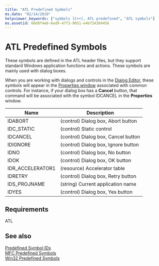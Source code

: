```yaml
---
title: "ATL Predefined Symbols"
ms.date: "02/14/2019"
helpviewer_keywords: ["symbols [C++], ATL predefined", "ATL symbols"]
ms.assetid: 60d8f4e6-6ed9-47f3-9051-e4bf34384456
---
```

# ATL Predefined Symbols

These symbols are defined in the ATL header files, but they support standard Windows application functions and actions. These symbols are mainly used with dialog boxes.

When you are working with dialogs and controls in the [Dialog Editor](dialog-editor.md), these symbols will appear in the [Properties window](/visualstudio/ide/reference/properties-window) associated with common controls. For instance, if your dialog box has a **Cancel** button, that command will be associated with the symbol IDCANCEL in the **Properties** window.

|Name|Description|
|-|-|
|IDABORT|(control) Dialog box, Abort button|
|IDC_STATIC|(control) Static control|
|IDCANCEL|(control) Dialog box, Cancel button|
|IDIGNORE|(control) Dialog box, Ignore button|
|IDNO|(control) Dialog box, No button|
|IDOK|(control) Dialog box, OK button|
|IDR_ACCELERATOR1|(resource) Accelerator table|
|IDRETRY|(control) Dialog box, Retry button|
|IDS_PROJNAME|(string) Current application name|
|IDYES|(control) Dialog box, Yes button|

## Requirements

ATL

## See also

[Predefined Symbol IDs](predefined-symbol-ids.md)<br/>
[MFC Predefined Symbols](mfc-predefined-symbols.md)<br/>
[Win32 Predefined Symbols](win32-predefined-symbols.md)<br/>

